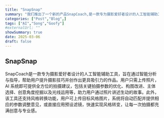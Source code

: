 ```yaml
---
title: "SnapSnap"
summary: "我们推出了一个新的产品SnapCoach,是一款专为摄影爱好者设计的人工智能辅助工具，旨在通过智能分析与指导，帮助用户提升摄影技巧并创作出更具吸引力的作品。用户只需上传照片，AI 系统即..."
categories: ["Post","Blog",]
tags: ["AI","Song","Goofy"]
#externalUrl: ""
showSummary: true
date: 2025-03-06
draft: false
---
```


## SnapSnap
SnapCoach是一款专为摄影爱好者设计的人工智能辅助工具，旨在通过智能分析与指导，帮助用户提升摄影技巧并创作出更具吸引力的作品。用户只需上传照片，AI 系统即可提供全方位的拍摄建议，包括关键拍摄参数的优化、构图改进、主体选择、创意角度挖掘以及光线运用等，助力用户通过照片讲述生动的故事。此外，该工具还支持风格转换功能，用户可上传目标风格图片，系统将自动匹配并提供相应的参数调整意见，或直接应用预设滤镜，快速实现风格转变，让每一次拍摄都充满创意与专业感。
